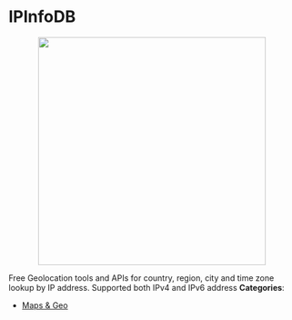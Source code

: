 # IPInfoDB

<p align="center">
    <img width="400" src="https://raw.githubusercontent.com/awesome-apis/awesome-apis/apis/ipinfodb/logo_256x256.png" />
</p>


Free Geolocation tools and APIs for country, region, city and time zone lookup by IP address. Supported both IPv4 and IPv6 address
**Categories**:

- [Maps & Geo](https://github/awesome-apis/awesome-apis#maps-and-geo)



